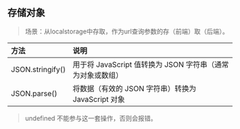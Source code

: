 

## 存储对象

> 场景：从localstorage中存取，作为url查询参数的存（前端）取（后端）。

方法 | 说明
:- | :-
JSON.stringify() | 用于将 JavaScript 值转换为 JSON 字符串（通常为对象或数组）
JSON.parse() | 将数据（有效的 JSON 字符串）转换为 JavaScript 对象

> undefined 不能参与这一套操作，否则会报错。



